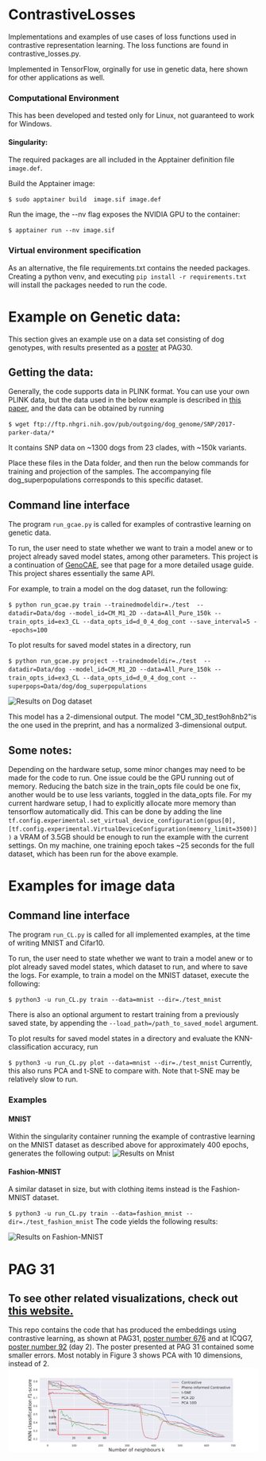 


# ContrastiveLosses
Implementations and examples of use cases of loss functions used in contrastive representation learning. The loss functions are found in contrastive_losses.py. 

Implemented in TensorFlow, orginally for use in genetic data, here shown for other applications as well.
### Computational Environment
This has been developed and tested only for Linux, not guaranteed to work for Windows.
#### Singularity:
The required packages are all included in the Apptainer definition file `image.def`.

Build the Apptainer image:

`$ sudo apptainer build  image.sif image.def`

Run the image, the --nv flag exposes the NVIDIA GPU to the container: 

`$ apptainer run --nv image.sif`

### Virtual environment specification
As an alternative, the file requirements.txt contains the needed packages. Creating a python venv, and executing 
`pip install -r requirements.txt`
will install the packages needed to run the code.



# Example on Genetic data:

This section gives an example use on a data set consisting of dog genotypes, with results presented as a [poster](https://filtho.github.io/poster_pag_30.pdf) at PAG30.

## Getting the data:
Generally, the code supports data in PLINK format. 
You can use your own PLINK data, but the data used in the below example is described in [this paper](https://pubmed.ncbi.nlm.nih.gov/28445722/), and the data can be obtained by running 

`$ wget ftp://ftp.nhgri.nih.gov/pub/outgoing/dog_genome/SNP/2017-parker-data/*`

It contains SNP data on ~1300 dogs from 23 clades, with ~150k variants.

Place these files in the Data folder, and then run the below commands for training and projection of the samples. The accompanying file dog_superpopulations corresponds to this specific dataset.

## Command line interface


The program `run_gcae.py` is called for examples of contrastive learning on genetic data.

To run, the user need to state whether we want to train a model anew or to project already saved model states, among other parameters. This project is a continuation of [GenoCAE](https://github.com/kausmees/GenoCAE), see that page for a more detailed usage guide. This project shares essentially the same API.


For example, to train a model on the dog dataset, run the following:

`$ python run_gcae.py train --trainedmodeldir=./test  --datadir=Data/dog --model_id=CM_M1_2D --data=All_Pure_150k --train_opts_id=ex3_CL --data_opts_id=d_0_4_dog_cont --save_interval=5 --epochs=100`

To plot results for saved model states in a directory, run 

`$ python run_gcae.py project --trainedmodeldir=./test  --datadir=Data/dog --model_id=CM_M1_2D --data=All_Pure_150k --train_opts_id=ex3_CL --data_opts_id=d_0_4_dog_cont --superpops=Data/dog/dog_superpopulations`


![Results on Dog dataset](gcae/animated.gif)


This model has a 2-dimensional output. The model "CM_3D_test9oh8nb2"is the one used in the preprint, and has a normalized 3-dimensional output.

## Some notes:

Depending on the hardware setup, some minor changes may need to be made for the code to run. One issue could be the GPU running out of memory. Reducing the batch size in the train_opts file could be one fix, another would be to use less variants, toggled in the data_opts file. For my current hardware setup, I had to explicitly allocate more memory than tensorflow automatically did. This can be done by adding the line 
`tf.config.experimental.set_virtual_device_configuration(gpus[0], [tf.config.experimental.VirtualDeviceConfiguration(memory_limit=3500)])`
a VRAM of 3.5GB should be enough to run the example with the current settings. On my machine, one training epoch takes ~25 seconds for the full dataset, which has been run for the above example.


# Examples for image data
## Command line interface
The program `run_CL.py` is called for all implemented examples, at the time of writing MNIST and Cifar10.

To run, the user need to state whether we want to train a model anew or to plot already saved model states, which dataset to run, and where to save the logs.
For example, to train a model on the MNIST dataset, execute the following:

`$ python3 -u run_CL.py train --data=mnist --dir=./test_mnist`

There is also an optional argument to restart training from a previously saved state, by appending the `--load_path=/path_to_saved_model` argument.

To plot results for saved model states in a directory and evaluate the KNN-classification accuracy, run 

`$ python3 -u run_CL.py plot --data=mnist --dir=./test_mnist`
Currently, this also runs PCA and t-SNE to compare with. Note that t-SNE may be relatively slow to run.



### Examples
#### MNIST
Within the singularity container running the example of contrastive learning on the MNIST dataset as described above for approximately 400 epochs, generates the following output: ![Results on Mnist](example_figures/mnist_example.jpg)


#### Fashion-MNIST

A similar dataset in size, but with clothing items instead is the Fashion-MNIST dataset. 

`$ python3 -u run_CL.py train --data=fashion_mnist --dir=./test_fashion_mnist`
The code yields the following results:


![Results on Fashion-MNIST](example_figures/fashion_mnist_example.png)



# PAG 31


## To see other related visualizations, check out [this website.](https://filtho.github.io)

This repo contains the code that has produced the embeddings using contrastive learning, as shown at PAG31, [poster number 676](https://filtho.github.io/poster.pdf) and at ICQG7, [poster number 92](https://filtho.github.io/poster_icqg7.pdf) (day 2).
The poster presented at PAG 31 contained some smaller errors. Most notably in Figure 3 shows PCA with 10 dimensions, instead of 2.
![errata image figure 3](example_figures/test_errata.png)
